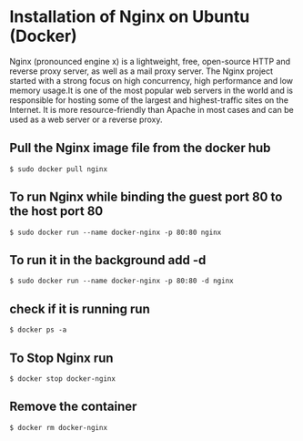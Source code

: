 

**Installation of Nginx on Ubuntu (Docker)**
========================================

Nginx (pronounced engine x) is a lightweight, free, open-source HTTP and reverse proxy server, as well as a mail proxy server. The Nginx project started with a strong focus on high concurrency, high performance and low memory usage.It is one of the most popular web servers in the world and is responsible for hosting some of the largest and highest-traffic sites on the Internet. It is more resource-friendly than Apache in most cases and can be used as a web server or a reverse proxy.

Pull the Nginx image file from the docker hub
--------------------------------------------
```
$ sudo docker pull nginx
```

To run Nginx while binding the guest port 80 to the host port 80
-------------------------------------------------------------
```
$ sudo docker run --name docker-nginx -p 80:80 nginx
```

To run it in the background add -d
-------------------------------
```
$ sudo docker run --name docker-nginx -p 80:80 -d nginx
```

check if it is running run
--------------------------
```
$ docker ps -a
```

To Stop Nginx run
-----------------
```
$ docker stop docker-nginx
```

Remove the container
--------------------
```
$ docker rm docker-nginx
```

